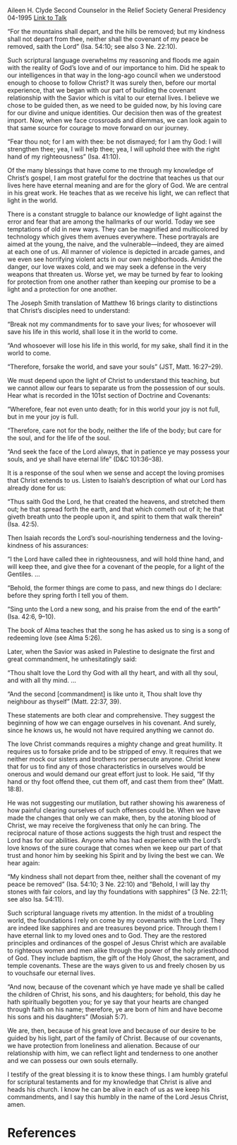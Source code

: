 Aileen H. Clyde
Second Counselor in the Relief Society General Presidency
04-1995
[Link to Talk](https://www.churchofjesuschrist.org/study/general-conference/1995/04/covenant-of-love?lang=eng)

“For the mountains shall depart, and the hills be removed; but my kindness shall not depart from thee, neither shall the covenant of my peace be removed, saith the Lord” (Isa. 54:10; see also 3 Ne. 22:10).

Such scriptural language overwhelms my reasoning and floods me again with the reality of God’s love and of our importance to him. Did he speak to our intelligences in that way in the long-ago council when we understood enough to choose to follow Christ? It was surely then, before our mortal experience, that we began with our part of building the covenant relationship with the Savior which is vital to our eternal lives. I believe we chose to be guided then, as we need to be guided now, by his loving care for our divine and unique identities. Our decision then was of the greatest import. Now, when we face crossroads and dilemmas, we can look again to that same source for courage to move forward on our journey.

“Fear thou not; for I am with thee: be not dismayed; for I am thy God: I will strengthen thee; yea, I will help thee; yea, I will uphold thee with the right hand of my righteousness” (Isa. 41:10).

Of the many blessings that have come to me through my knowledge of Christ’s gospel, I am most grateful for the doctrine that teaches us that our lives here have eternal meaning and are for the glory of God. We are central in his great work. He teaches that as we receive his light, we can reflect that light in the world.

There is a constant struggle to balance our knowledge of light against the error and fear that are among the hallmarks of our world. Today we see temptations of old in new ways. They can be magnified and multicolored by technology which gives them avenues everywhere. These portrayals are aimed at the young, the naive, and the vulnerable—indeed, they are aimed at each one of us. All manner of violence is depicted in arcade games, and we even see horrifying violent acts in our own neighborhoods. Amidst the danger, our love waxes cold, and we may seek a defense in the very weapons that threaten us. Worse yet, we may be turned by fear to looking for protection from one another rather than keeping our promise to be a light and a protection for one another.

The Joseph Smith translation of Matthew 16 brings clarity to distinctions that Christ’s disciples need to understand:

“Break not my commandments for to save your lives; for whosoever will save his life in this world, shall lose it in the world to come.

“And whosoever will lose his life in this world, for my sake, shall find it in the world to come.

“Therefore, forsake the world, and save your souls” (JST, Matt. 16:27–29).

We must depend upon the light of Christ to understand this teaching, but we cannot allow our fears to separate us from the possession of our souls. Hear what is recorded in the 101st section of Doctrine and Covenants:

“Wherefore, fear not even unto death; for in this world your joy is not full, but in me your joy is full.

“Therefore, care not for the body, neither the life of the body; but care for the soul, and for the life of the soul.

“And seek the face of the Lord always, that in patience ye may possess your souls, and ye shall have eternal life” (D&C 101:36–38).

It is a response of the soul when we sense and accept the loving promises that Christ extends to us. Listen to Isaiah’s description of what our Lord has already done for us:

“Thus saith God the Lord, he that created the heavens, and stretched them out; he that spread forth the earth, and that which cometh out of it; he that giveth breath unto the people upon it, and spirit to them that walk therein” (Isa. 42:5).

Then Isaiah records the Lord’s soul-nourishing tenderness and the loving-kindness of his assurances:

“I the Lord have called thee in righteousness, and will hold thine hand, and will keep thee, and give thee for a covenant of the people, for a light of the Gentiles. …

“Behold, the former things are come to pass, and new things do I declare: before they spring forth I tell you of them.

“Sing unto the Lord a new song, and his praise from the end of the earth” (Isa. 42:6, 9–10).

The book of Alma teaches that the song he has asked us to sing is a song of redeeming love (see Alma 5:26).

Later, when the Savior was asked in Palestine to designate the first and great commandment, he unhesitatingly said:

“Thou shalt love the Lord thy God with all thy heart, and with all thy soul, and with all thy mind. …

“And the second [commandment] is like unto it, Thou shalt love thy neighbour as thyself” (Matt. 22:37, 39).

These statements are both clear and comprehensive. They suggest the beginning of how we can engage ourselves in his covenant. And surely, since he knows us, he would not have required anything we cannot do.

The love Christ commands requires a mighty change and great humility. It requires us to forsake pride and to be stripped of envy. It requires that we neither mock our sisters and brothers nor persecute anyone. Christ knew that for us to find any of those characteristics in ourselves would be onerous and would demand our great effort just to look. He said, “If thy hand or thy foot offend thee, cut them off, and cast them from thee” (Matt. 18:8).

He was not suggesting our mutilation, but rather showing his awareness of how painful clearing ourselves of such offenses could be. When we have made the changes that only we can make, then, by the atoning blood of Christ, we may receive the forgiveness that only he can bring. The reciprocal nature of those actions suggests the high trust and respect the Lord has for our abilities. Anyone who has had experience with the Lord’s love knows of the sure courage that comes when we keep our part of that trust and honor him by seeking his Spirit and by living the best we can. We hear again:

“My kindness shall not depart from thee, neither shall the covenant of my peace be removed” (Isa. 54:10; 3 Ne. 22:10) and “Behold, I will lay thy stones with fair colors, and lay thy foundations with sapphires” (3 Ne. 22:11; see also Isa. 54:11).

Such scriptural language rivets my attention. In the midst of a troubling world, the foundations I rely on come by my covenants with the Lord. They are indeed like sapphires and are treasures beyond price. Through them I have eternal link to my loved ones and to God. They are the restored principles and ordinances of the gospel of Jesus Christ which are available to righteous women and men alike through the power of the holy priesthood of God. They include baptism, the gift of the Holy Ghost, the sacrament, and temple covenants. These are the ways given to us and freely chosen by us to vouchsafe our eternal lives.

“And now, because of the covenant which ye have made ye shall be called the children of Christ, his sons, and his daughters; for behold, this day he hath spiritually begotten you; for ye say that your hearts are changed through faith on his name; therefore, ye are born of him and have become his sons and his daughters” (Mosiah 5:7).

We are, then, because of his great love and because of our desire to be guided by his light, part of the family of Christ. Because of our covenants, we have protection from loneliness and alienation. Because of our relationship with him, we can reflect light and tenderness to one another and we can possess our own souls eternally.

I testify of the great blessing it is to know these things. I am humbly grateful for scriptural testaments and for my knowledge that Christ is alive and heads his church. I know he can be alive in each of us as we keep his commandments, and I say this humbly in the name of the Lord Jesus Christ, amen.

# References

